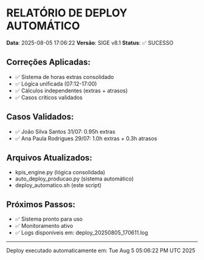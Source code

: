 # RELATÓRIO DE DEPLOY AUTOMÁTICO

**Data**: 2025-08-05 17:06:22
**Versão**: SIGE v8.1
**Status**: ✅ SUCESSO

## Correções Aplicadas:
- ✅ Sistema de horas extras consolidado
- ✅ Lógica unificada (07:12-17:00)
- ✅ Cálculos independentes (extras + atrasos)
- ✅ Casos críticos validados

## Casos Validados:
- ✅ João Silva Santos 31/07: 0.95h extras
- ✅ Ana Paula Rodrigues 29/07: 1.0h extras + 0.3h atrasos

## Arquivos Atualizados:
- kpis_engine.py (lógica consolidada)
- auto_deploy_producao.py (sistema automático)
- deploy_automatico.sh (este script)

## Próximos Passos:
- ✅ Sistema pronto para uso
- ✅ Monitoramento ativo
- ✅ Logs disponíveis em: deploy_20250805_170611.log

---
Deploy executado automaticamente em: Tue Aug  5 05:06:22 PM UTC 2025
